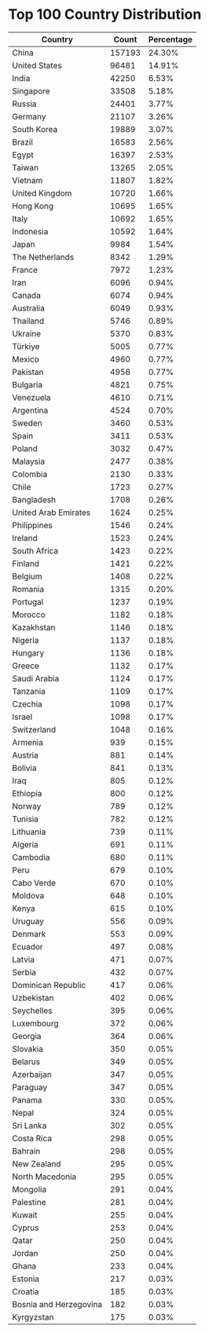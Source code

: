 # Top 100 Country Distribution
| Country | Count | Percentage |
|----|----|----|
| China | 157193 | 24.30% |
| United States | 96481 | 14.91% |
| India | 42250 | 6.53% |
| Singapore | 33508 | 5.18% |
| Russia | 24401 | 3.77% |
| Germany | 21107 | 3.26% |
| South Korea | 19889 | 3.07% |
| Brazil | 16583 | 2.56% |
| Egypt | 16397 | 2.53% |
| Taiwan | 13265 | 2.05% |
| Vietnam | 11807 | 1.82% |
| United Kingdom | 10720 | 1.66% |
| Hong Kong | 10695 | 1.65% |
| Italy | 10692 | 1.65% |
| Indonesia | 10592 | 1.64% |
| Japan | 9984 | 1.54% |
| The Netherlands | 8342 | 1.29% |
| France | 7972 | 1.23% |
| Iran | 6096 | 0.94% |
| Canada | 6074 | 0.94% |
| Australia | 6049 | 0.93% |
| Thailand | 5746 | 0.89% |
| Ukraine | 5370 | 0.83% |
| Türkiye | 5005 | 0.77% |
| Mexico | 4960 | 0.77% |
| Pakistan | 4956 | 0.77% |
| Bulgaria | 4821 | 0.75% |
| Venezuela | 4610 | 0.71% |
| Argentina | 4524 | 0.70% |
| Sweden | 3460 | 0.53% |
| Spain | 3411 | 0.53% |
| Poland | 3032 | 0.47% |
| Malaysia | 2477 | 0.38% |
| Colombia | 2130 | 0.33% |
| Chile | 1723 | 0.27% |
| Bangladesh | 1708 | 0.26% |
| United Arab Emirates | 1624 | 0.25% |
| Philippines | 1546 | 0.24% |
| Ireland | 1523 | 0.24% |
| South Africa | 1423 | 0.22% |
| Finland | 1421 | 0.22% |
| Belgium | 1408 | 0.22% |
| Romania | 1315 | 0.20% |
| Portugal | 1237 | 0.19% |
| Morocco | 1182 | 0.18% |
| Kazakhstan | 1146 | 0.18% |
| Nigeria | 1137 | 0.18% |
| Hungary | 1136 | 0.18% |
| Greece | 1132 | 0.17% |
| Saudi Arabia | 1124 | 0.17% |
| Tanzania | 1109 | 0.17% |
| Czechia | 1098 | 0.17% |
| Israel | 1098 | 0.17% |
| Switzerland | 1048 | 0.16% |
| Armenia | 939 | 0.15% |
| Austria | 881 | 0.14% |
| Bolivia | 841 | 0.13% |
| Iraq | 805 | 0.12% |
| Ethiopia | 800 | 0.12% |
| Norway | 789 | 0.12% |
| Tunisia | 782 | 0.12% |
| Lithuania | 739 | 0.11% |
| Algeria | 691 | 0.11% |
| Cambodia | 680 | 0.11% |
| Peru | 679 | 0.10% |
| Cabo Verde | 670 | 0.10% |
| Moldova | 648 | 0.10% |
| Kenya | 615 | 0.10% |
| Uruguay | 556 | 0.09% |
| Denmark | 553 | 0.09% |
| Ecuador | 497 | 0.08% |
| Latvia | 471 | 0.07% |
| Serbia | 432 | 0.07% |
| Dominican Republic | 417 | 0.06% |
| Uzbekistan | 402 | 0.06% |
| Seychelles | 395 | 0.06% |
| Luxembourg | 372 | 0.06% |
| Georgia | 364 | 0.06% |
| Slovakia | 350 | 0.05% |
| Belarus | 349 | 0.05% |
| Azerbaijan | 347 | 0.05% |
| Paraguay | 347 | 0.05% |
| Panama | 330 | 0.05% |
| Nepal | 324 | 0.05% |
| Sri Lanka | 302 | 0.05% |
| Costa Rica | 298 | 0.05% |
| Bahrain | 298 | 0.05% |
| New Zealand | 295 | 0.05% |
| North Macedonia | 295 | 0.05% |
| Mongolia | 291 | 0.04% |
| Palestine | 281 | 0.04% |
| Kuwait | 255 | 0.04% |
| Cyprus | 253 | 0.04% |
| Qatar | 250 | 0.04% |
| Jordan | 250 | 0.04% |
| Ghana | 233 | 0.04% |
| Estonia | 217 | 0.03% |
| Croatia | 185 | 0.03% |
| Bosnia and Herzegovina | 182 | 0.03% |
| Kyrgyzstan | 175 | 0.03% |
